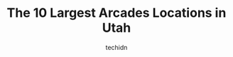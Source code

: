 ---
layout: ampstory
image: https://i0.wp.com/paketmu.com/wp-content/uploads/2023/06/the-rush-funplex-0-in-utah-1686369786.jpeg?resize=640,853
author: techidn
featured: false
description: Explore the diverse Arcade scene in Utah, home to an incredible selection of 10 establishments catering to every taste. Whether youre in search of iconic favorites or undiscovered treasures
title: The 10 Largest Arcades Locations in Utah
cover:
   title: The 10 Largest Arcades Locations in Utah
   subtitle: RICKPATE
   background: https://paketmu.com/wp-content/uploads/2023/06/the-rush-funplex-0-in-utah-1686369786.jpeg

pages: 
 - layout: thirds
   top: <h1>#1 Dave & Busters Salt Lake City</h1>
   bottom: "<p>I love this location of Dave and Busters. Ive never had a bad experience here and Ive visited this location a few dozen times. Wednesdays are half price for game</p>"
   background: https://paketmu.com/wp-content/uploads/2023/06/the-rush-funplex-1-in-utah-1686369787.jpeg
   backgroundblur: true
 - layout: thirds
   top: <h1>#2 Boondocks Food & Fun - Draper</h1>
   bottom: "<p>I took my 8 yr old and she loved everything! We had pizza from the restaurant and it was good. As for the arcade, they had lots of $1 games, but the virtual reality one w</p>"
   background: https://paketmu.com/wp-content/uploads/2023/06/the-rush-funplex-2-in-utah-1686369789.jpeg
   cta:
      link: https://paketmu.com/the-10-largest-arcades-locations-in-utah/
      text: The 10 Largest Arcades Locations in Utah
 - layout: thirds
   top: <h1>#3 Boondocks Food & Fun - Kaysville</h1>
   bottom: "<p>A really good choice for anyone looking to have fun and entertain themselves with friends or family, although not one of the best places Ive been too, the food is really</p>"
   background: https://paketmu.com/wp-content/uploads/2023/06/the-rush-funplex-3-in-utah-1686369789.jpeg
   cta:
      link: https://paketmu.com/the-10-largest-arcades-locations-in-utah/
      text: The 10 Largest Arcades Locations in Utah
 - layout: thirds
   top: <h1>#4 The Rush Funplex</h1>
   bottom: "<p>1806 S 2000 W, Syracuse, UT 84075, United States</p>"
   background: https://images.unsplash.com/photo-1522441815192-d9f04eb0615c?ixlib=rb-4.0.3&ixid=MnwxMjA3fDB8MHxwaG90by1wYWdlfHx8fGVufDB8fHx8&auto=format&fit=crop&w=640&h=853&q=80
   cta:
      link: https://paketmu.com/the-10-largest-arcades-locations-in-utah/
      text: The 10 Largest Arcades Locations in Utah
 - layout: thirds
   top: <h1>#5 Nickel City</h1>
   bottom: "<p>1515 S State St, Orem, UT 84097, United States</p>"
   background: https://images.unsplash.com/photo-1613843873231-1447db182f97?ixlib=rb-4.0.3&ixid=MnwxMjA3fDB8MHxwaG90by1wYWdlfHx8fGVufDB8fHx8&auto=format&fit=crop&w=640&h=853&q=80
   cta:
      link: https://paketmu.com/the-10-largest-arcades-locations-in-utah/
      text: The 10 Largest Arcades Locations in Utah
 - layout: thirds
   top: <h1>#6 Nickel Mania</h1>
   bottom: "<p>6051 State St, Murray, UT 84107, United States</p>"
   background: https://images.unsplash.com/photo-1599422314077-f4dfdaa4cd09?ixlib=rb-4.0.3&ixid=MnwxMjA3fDB8MHxwaG90by1wYWdlfHx8fGVufDB8fHx8&auto=format&fit=crop&w=640&h=853&q=80
   cta:
      link: https://paketmu.com/the-10-largest-arcades-locations-in-utah/
      text: The 10 Largest Arcades Locations in Utah
 - layout: thirds
   top: <h1>#7 Round1 Bowling & Amusement</h1>
   bottom: "<p>10450 S State St Suite 2405-1, Sandy, UT 84070, United States</p>"
   background: https://images.unsplash.com/photo-1580610447943-1bfbef5efe07?ixlib=rb-4.0.3&ixid=MnwxMjA3fDB8MHxwaG90by1wYWdlfHx8fGVufDB8fHx8&auto=format&fit=crop&w=640&h=853&q=80
   cta:
      link: https://paketmu.com/the-10-largest-arcades-locations-in-utah/
      text: The 10 Largest Arcades Locations in Utah
 - layout: thirds
   middle: Continue reading...
   background: https://images.unsplash.com/photo-1561679660-d00ee1e0dc8e?ixlib=rb-4.0.3&ixid=MnwxMjA3fDB8MHxwaG90by1wYWdlfHx8fGVufDB8fHx8&auto=format&fit=crop&w=640&h=853&q=80
   cta:
      link: https://paketmu.com/the-10-largest-arcades-locations-in-utah/
      text: The 10 Largest Arcades Locations in Utah
      
---